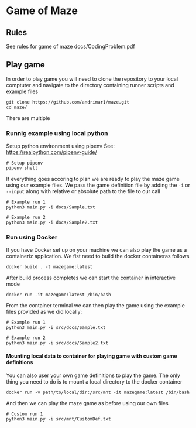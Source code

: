 # Game of Maze

## Rules

See rules for game of maze docs/CodingProblem.pdf

## Play game

In order to play game you will need to clone the repository to your local comptuter and navigate to the directory containing runner scripts and example files

```
git clone https://github.com/andrimar1/maze.git
cd maze/
```

There are multiple 

### Runnig example using local python

Setup python environment using pipenv See: https://realpython.com/pipenv-guide/

```
# Setup pipenv
pipenv shell
```

If everything goes accoring to plan we are ready to play the maze game using our example files. We pass the game definition file by adding the `-i` or `--input` along with relative or absolute path to the file to our call

```
# Example run 1
python3 main.py -i docs/Sample.txt

# Example run 2
python3 main.py -i docs/Sample2.txt
```

### Run using Docker 

If you have Docker set up on your machine we can also play the game as a containeriz application. We fist need to build the docker containeras follows

```
docker build . -t mazegame:latest
```

After build process completes we can start the container in interactive mode

```
docker run -it mazegame:latest /bin/bash
```

From the container terminal we can then play the game using the example files provided as we did locally:

```
# Example run 1
python3 main.py -i src/docs/Sample.txt

# Example run 2
python3 main.py -i src/docs/Sample2.txt
```

#### Mounting local data to container for playing game with custom game definitions

You can also user your own game definitions to play the game. The only thing you need to do is to mount a local directory to the docker container 

```
docker run -v path/to/local/dir:/src/mnt -it mazegame:latest /bin/bash
```

And then we can play the maze game as before using our own files

```
# Custom run 1
python3 main.py -i src/mnt/CustomDef.txt
```
